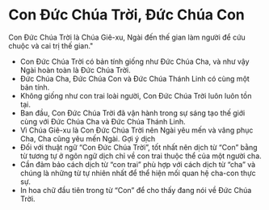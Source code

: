 # Con Đức Chúa Trời, Đức Chúa Con

Con Đức Chúa Trời là Chúa Giê-xu, Ngài đến thế gian làm người để cứu chuộc và cai trị thế gian."
- Con Đức Chúa Trời có bản tính giống như Đức Chúa Cha, và như vậy Ngài hoàn toàn là Đức Chúa Trời. 
- Đức Chúa Cha, Đức Chúa Con và Đức Chúa Thánh Linh có cùng một bản tính. 
- Không giống như con trai loài người, Con Đức Chúa Trời luôn luôn tồn tại. 
- Ban đầu, Con Đức Chúa Trời đã vận hành trong sự sáng tạo thế giới cùng với Đức Chúa Cha và Đức Chúa Thánh Linh. 
- Vì Chúa Giê-xu là Con Đức Chúa Trời nên Ngài yêu mến và vâng phục Cha, Cha cũng yêu mến Ngài. 
Gợi ý dịch 
- Đối với thuật ngữ “Con Đức Chúa Trời”, tốt nhất nên dịch từ “Con” bằng từ tương tự ở ngôn ngữ dịch chỉ về con trai thuộc thể của một người cha. 
- Cần đảm bảo cách dịch từ “con trai” phù hợp với cách dịch từ “cha” và chúng là những từ tự nhiên nhất để thể hiện mối quan hệ cha-con thực sự. 
- In hoa chữ đầu tiên trong từ “Con” để cho thấy đang nói về Đức Chúa Trời.


